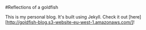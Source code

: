 #Reflections of a goldfish

This is my personal blog. It's built using Jekyll. Check it out [here][http://goldfish-blog.s3-website-eu-west-1.amazonaws.com/]!